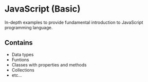 # JavaScript (Basic)

In-depth examples to provide fundamental introduction to JavaScript programming language.

## Contains

- Data types
- Funtions
- Classes with properties and methods
- Collections
- etc...
